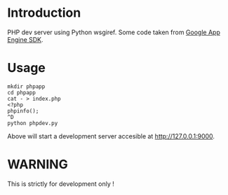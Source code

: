 Introduction
============
PHP dev server using Python wsgiref. Some code taken from [Google App Engine SDK][1].

Usage
=====

    mkdir phpapp
    cd phpapp
    cat - > index.php
    <?php
    phpinfo();
    ^D
    python phpdev.py

Above will start a development server accesible at http://127.0.0.1:9000.

WARNING
=======
This is strictly for development only !

[1]:https://googleappengine.googlecode.com/svn/trunk/python/google/appengine/tools/devappserver2/php/runtime.py
